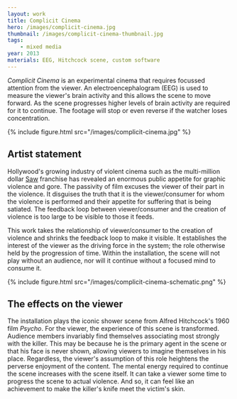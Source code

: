 ```yaml
---
layout: work
title: Complicit Cinema
hero: /images/complicit-cinema.jpg
thumbnail: /images/complicit-cinema-thumbnail.jpg
tags: 
    - mixed media
year: 2013
materials: EEG, Hitchcock scene, custom software
---
```



*Complicit Cinema* is an experimental cinema that requires focussed attention from the viewer. An electroencephalogram (EEG) is used to measure the viewer's brain activity and this allows the scene to move forward.
As the scene progresses higher levels of brain activity are required for it to continue. The footage will stop or even reverse if the watcher 
loses concentration. 

{% include figure.html src="/images/complicit-cinema.jpg" %}

## Artist statement
Hollywood's growing industry of violent cinema such as the multi-million dollar 
[Saw](https://en.wikipedia.org/wiki/Saw_(franchise)) franchise has revealed an
 enormous public appetite for graphic violence and gore.
The passivity of film excuses the viewer of their part in the
violence. It disguises the truth that it is the viewer/consumer for whom the
violence is performed and their appetite for suffering that is being satiated.
The feedback loop between viewer/consumer and the creation of violence is too
large to be visible to those it feeds.

This work takes the relationship of viewer/consumer to the creation
of violence and shrinks the feedback loop to make it visible. It establishes
the interest of the viewer as the driving force in the system; the role
otherwise held by the progression of time. Within the installation, the scene 
will not play without an audience, nor will it continue without a focused mind 
to consume it. 

{% include figure.html src="/images/complicit-cinema-schematic.png" %}


## The effects on the viewer
The installation plays the iconic shower scene from Alfred Hitchcock's 1960 film *Psycho*. For the viewer, the experience of this scene is transformed. Audience members invariably find themselves associating most strongly with the killer.
This may be because he is the primary agent in the scene or that his 
face is never shown, allowing viewers to imagine themselves in his place.
Regardless, the viewer's assumption of this role heightens the perverse
enjoyment of the content. The mental energy required to continue the scene 
increases with the scene itself. It can take a viewer some time to progress the 
scene to actual violence. And so, it can feel like an achievement to make the 
killer's knife meet the victim's skin.
